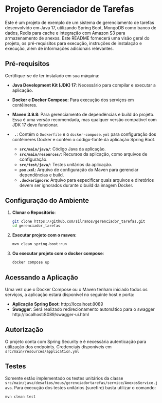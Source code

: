 # Projeto Gerenciador de Tarefas

Este é um projeto de exemplo de um sistema de gerenciamento de tarefas desenvolvido em Java 17, utilizando Spring Boot, MongoDB como banco de dados, Redis para cache e integração com Amazon S3 para armazenamento de anexos. Este README fornecerá uma visão geral do projeto, os pré-requisitos para execução, instruções de instalação e execução, além de informações adicionais relevantes.

## Pré-requisitos

Certifique-se de ter instalado em sua máquina:

- **Java Development Kit (JDK) 17**: Necessário para compilar e executar a aplicação.
- **Docker e Docker Compose**: Para execução dos serviços em contêineres.
- **Maven 3.9.8**: Para gerenciamento de dependências e build do projeto. Essa é uma versão recomendada, mas qualquer versão compatível com JDK 17 deve funcionar.


- **` .`**: Contém o `Dockerfile` e o `docker-compose.yml` para configuração dos contêineres Docker e contém o código-fonte da aplicação Spring Boot.
    - **`src/main/java/`**: Código Java da aplicação.
    - **`src/main/resources/`**: Recursos da aplicação, como arquivos de configuração.
    - **`src/test/java/`**: Testes unitários da aplicação.
    - **`pom.xml`**: Arquivo de configuração do Maven para gerenciar dependências e build.
    - **`.dockerignore`**: Arquivo para especificar quais arquivos e diretórios devem ser ignorados durante o build da imagem Docker.

## Configuração do Ambiente

1. **Clonar o Repositório**:
   ```bash
   git clone https://github.com/silramos/gerenciador_tarefas.git
   cd gerenciador_tarefas

2. **Executar projeto com o maven**:
   ```bash
   mvn clean spring-boot:run

3. **Ou executar projeto com o docker compose**:
   ```bash
   docker compose up

## Acessando a Aplicação

Uma vez que o Docker Compose ou o Maven tenham iniciado todos os serviços, a aplicação estará disponível no seguinte host e porta:

- **Aplicação Spring Boot**: http://localhost:8089
- **Swagger**: Será realizado redirecionamento automático para o swagger http://localhost:8089/swagger-ui.html

## Autorização

O projeto conta com Spring Security e é necessária autenticação para utilização dos endpoints. Credenciais disponíveis em `src/main/resources/application.yml`

## Testes

Somente estão implementado os testes unitários da classe `src/main/java/desafios/meus/gerenciadortarefas/service/AnexosService.java`. Para execução dos testes unitários (surefire) basta utilizar o comando:
   ```bash
   mvn clean test